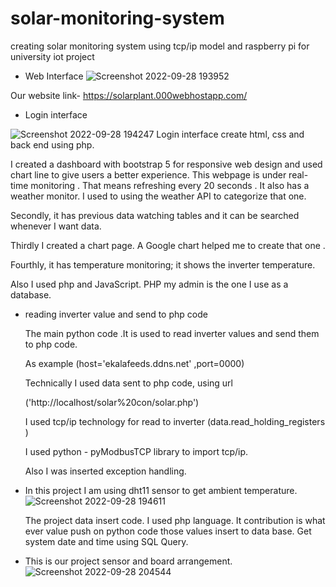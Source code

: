 # solar-monitoring-system
 creating solar monitoring system using tcp/ip model and raspberry pi  for university iot project
 
* Web Interface
![Screenshot 2022-09-28 193952](https://user-images.githubusercontent.com/73154273/192801439-bc606b06-782d-47f9-84a6-1f0333d3ae91.png)

 Our website link- https://solarplant.000webhostapp.com/
 
 * Login interface
     
![Screenshot 2022-09-28 194247](https://user-images.githubusercontent.com/73154273/192802103-666772da-f2f8-4c65-bde2-d040dd89336e.png)
     Login interface create html, css and back end using php.
     
   I created a dashboard with bootstrap 5 for responsive web design and used chart line to give users a better experience. This webpage is under real-time monitoring      . That means refreshing every 20 seconds . It also has a weather monitor. I  used to using the weather API to categorize that one.

   Secondly, it has previous data watching tables and it can be searched whenever I want data.

   Thirdly I created a chart page. A Google chart helped me to create that one .

   Fourthly, it has temperature monitoring; it shows the inverter temperature.

   Also I used php  and JavaScript.
   PHP my admin is the one I use as a database.



* reading inverter value and send to php code

     The main python code .It is used to read inverter values and send them to php code.

     As example (host='ekalafeeds.ddns.net' ,port=0000)



     Technically I used data sent to php code, using url

     ('http://localhost/solar%20con/solar.php')



     I used tcp/ip technology for read to inverter (data.read_holding_registers )

     I used python - pyModbusTCP library to import tcp/ip.



     Also I was inserted exception handling.
     
* In this project I am using dht11 sensor to get ambient temperature.
     ![Screenshot 2022-09-28 194611](https://user-images.githubusercontent.com/73154273/192803089-2030aec1-516a-4ca5-af82-dd38bd86eb41.png)
     
     The project data insert code. I used php language. It contribution is what ever value push on python code those values insert to data base. 
     Get system date and time using SQL Query.
* This is our project sensor and board arrangement.
   ![Screenshot 2022-09-28 204544](https://user-images.githubusercontent.com/73154273/192820630-21bf7a25-98a5-4142-b9ff-3cb48c9035a6.png)
